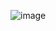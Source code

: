 ![image](https://github.com/ANASALHALABI/Qute_of_this_day/assets/140317626/53dd0977-4779-4728-852e-08964276dc78)
